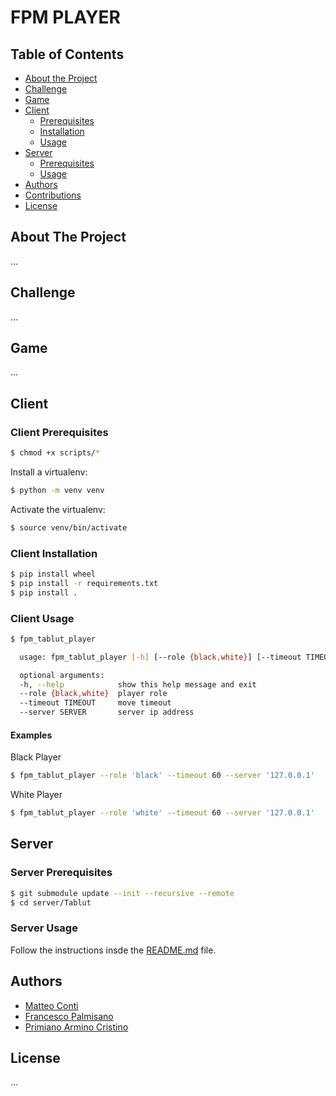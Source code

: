 # FPM PLAYER

<!-- TABLE OF CONTENTS -->

## Table of Contents

- [About the Project](#about-the-project)
- [Challenge](#challenge)
- [Game](#game)
- [Client](#client)
  - [Prerequisites](#client-prerequisites)
  - [Installation](#client-installation)
  - [Usage](#client-usage)
- [Server](#server)
  - [Prerequisites](#server-prerequisites)
  - [Usage](#server-usage)
- [Authors](#authors)
- [Contributions](#contributions)
- [License](#license)

<!-- ---------------------------------------------------------------------- -->
<!-- ---------------------------------------------------------------------- -->

## About The Project

...

## Challenge

...

## Game

...

<!-- ---------------------------------------------------------------------- -->
<!-- ---------------------------------------------------------------------- -->

## Client

### Client Prerequisites

```sh
$ chmod +x scripts/*
```

Install a virtualenv:

```sh
$ python -m venv venv
```

Activate the virtualenv:

```sh
$ source venv/bin/activate
```

<!-- ---------------------------------------------------------------------- -->

### Client Installation

```sh
$ pip install wheel
$ pip install -r requirements.txt
$ pip install .
```

<!-- ---------------------------------------------------------------------- -->

### Client Usage

```sh
$ fpm_tablut_player

  usage: fpm_tablut_player [-h] [--role {black,white}] [--timeout TIMEOUT] [--server SERVER]

  optional arguments:
  -h, --help            show this help message and exit
  --role {black,white}  player role
  --timeout TIMEOUT     move timeout
  --server SERVER       server ip address
```

#### Examples

Black Player

```sh
$ fpm_tablut_player --role 'black' --timeout 60 --server '127.0.0.1'
```

White Player

```sh
$ fpm_tablut_player --role 'white' --timeout 60 --server '127.0.0.1'
```

<!-- ---------------------------------------------------------------------- -->
<!-- ---------------------------------------------------------------------- -->

## Server

### Server Prerequisites

```sh
$ git submodule update --init --recursive --remote
$ cd server/Tablut
```

### Server Usage

Follow the instructions insde the [README.md](https://github.com/AGalassi/TablutCompetition/blob/master/README.md) file.

<!-- ---------------------------------------------------------------------- -->
<!-- ---------------------------------------------------------------------- -->

## Authors

 - [Matteo Conti](https://github.com/contimatteo)
 - [Francesco Palmisano](https://github.com/Frankgamer97)
 - [Primiano Armino Cristino](https://github.com/primiarmi)

## License

...
